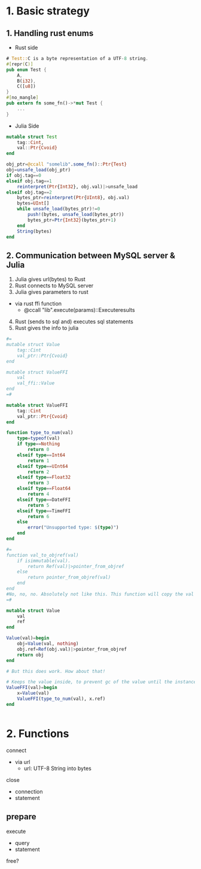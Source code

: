# 1. Basic strategy
## 1. Handling rust enums
- Rust side
```rust
# Test::C is a byte representation of a UTF-8 string.
#[repr(C)]
pub enum Test {
    A,
    B(i32),
    C([u8])
}
#[no_mangle]
pub extern fn some_fn()->*mut Test {
    ...
}
```


- Julia Side
```julia
mutable struct Test
    tag::Cint,
    val::Ptr{Cvoid}
end

obj_ptr=@ccall "somelib".some_fn()::Ptr{Test}
obj=unsafe_load(obj_ptr)
if obj.tag==0
elseif obj.tag==1
    reinterpret(Ptr{Int32}, obj.val)|>unsafe_load
elseif obj.tag==2
    bytes_ptr=reinterpret(Ptr{UInt8}, obj.val)
    bytes=UInt[]
    while unsafe_load(bytes_ptr)!=0
        push!(bytes, unsafe_load(bytes_ptr))
        bytes_ptr=Ptr{Int32}(bytes_ptr+1)
    end
    String(bytes)
end
```

## 2. Communication between MySQL server & Julia
1. Julia gives url(bytes) to Rust
2. Rust connects to MySQL server
3. Julia gives parameters to rust
- via rust ffi function
    - @ccall "lib".execute(params)::Executeresults
4. Rust (sends to sql and) executes sql statements
5. Rust gives the info to julia


```julia
#=
mutable struct Value
    tag::Cint
    val_ptr::Ptr{Cvoid}
end

mutable struct ValueFFI
    val
    val_ffi::Value
end
=#

mutable struct ValueFFI
    tag::Cint
    val_ptr::Ptr{Cvoid}
end

function type_to_num(val)
    type=typeof(val)
    if type==Nothing
        return 0
    elseif type==Int64
        return 1
    elseif type==UInt64
        return 2
    elseif type==Float32
        return 3
    elseif type==Float64
        return 4
    elseif type==DateFFI
        return 5
    elseif type==TimeFFI
        return 6
    else
        error("Unsupported type: $(type)")
    end
end

#=
function val_to_objref(val)
    if isimmutable(val).
        return Ref(val)|>pointer_from_objref
    else
        return pointer_from_objref(val)
    end
end
#No, no, no. Absolutely not like this. This function will copy the val if immutable, and give the copied value's address-which will be gone after the function is finished!
=#

mutable struct Value
    val
    ref
end

Value(val)=begin
    obj=Value(val, nothing)
    obj.ref=Ref(obj.val)|>pointer_from_objref
    return obj
end

# But this does work. How about that!

# Keeps the value inside, to prevent gc of the value until the instance is out of scope.
ValueFFI(val)=begin
    x=Value(val)
    ValueFFI(type_to_num(val), x.ref)
end



```





# 2. Functions

connect
- via url
    - url: UTF-8 String into bytes

close
- connection
- statement

prepare
-

execute
- query
- statement

free?



